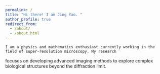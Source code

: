 ```yaml
---
permalink: /
title: "Hi there! I am Jing Yao. "
author_profile: true
redirect_from: 
  - /about/
  - /about.html
---
```

    I am a physics and mathematics enthusiast currently working in the field of super-resolution microscopy. My research
  focuses on developing advanced imaging methods to explore complex biological structures beyond the diffraction limit.
